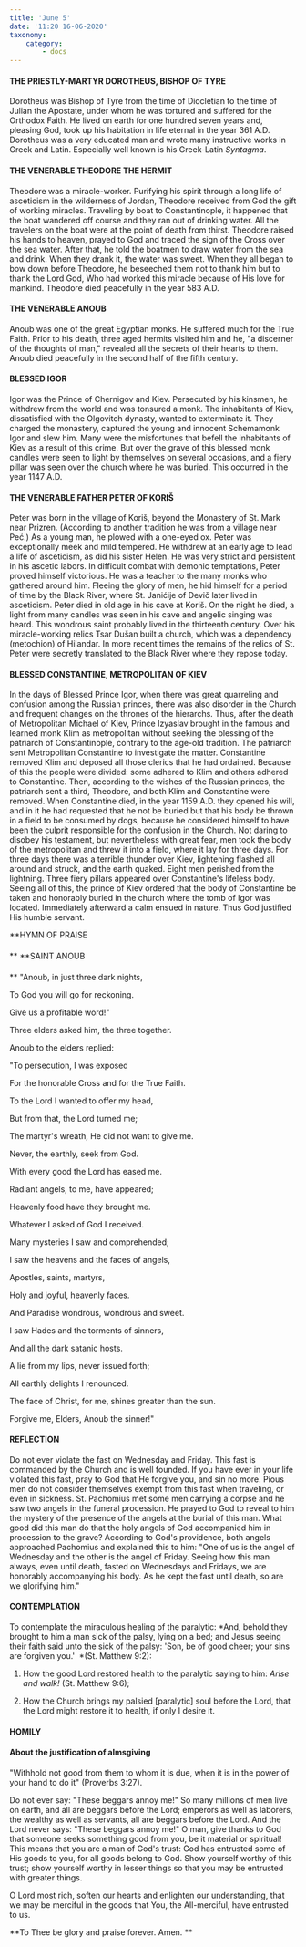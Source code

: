 ```yaml
---
title: 'June 5'
date: '11:20 16-06-2020'
taxonomy:
    category:
        - docs
---
```


#### THE PRIESTLY-MARTYR DOROTHEUS, BISHOP OF TYRE

Dorotheus was Bishop of Tyre from the time of Diocletian to the time of Julian the Apostate, under whom he was tortured and suffered for the Orthodox Faith. He lived on earth for one hundred seven years and, pleasing God, took up his habitation in life eternal in the year 361 A.D. Dorotheus was a very educated man and wrote many instructive works in Greek and Latin. Especially well known is his Greek-Latin *Syntagma*.

#### THE VENERABLE THEODORE THE HERMIT

Theodore was a miracle-worker. Purifying his spirit through a long life of asceticism in the wilderness of Jordan, Theodore received from God the gift of working miracles. Traveling by boat to Constantinople, it happened that the boat wandered off course and they ran out of drinking water. All the travelers on the boat were at the point of death from thirst. Theodore raised his hands to heaven, prayed to God and traced the sign of the Cross over the sea water. After that, he told the boatmen to draw water from the sea and drink. When they drank it, the water was sweet. When they all began to bow down before Theodore, he beseeched them not to thank him but to thank the Lord God, Who had worked this miracle because of His love for mankind. Theodore died peacefully in the year 583 A.D.

#### THE VENERABLE ANOUB

Anoub was one of the great Egyptian monks. He suffered much for the True Faith. Prior to his death, three aged hermits visited him and he, "a discerner of the thoughts of man," revealed all the secrets of their hearts to them. Anoub died peacefully in the second half of the fifth century.

#### BLESSED IGOR

Igor was the Prince of Chernigov and Kiev. Persecuted by his kinsmen, he withdrew from the world and was tonsured a monk. The inhabitants of Kiev, dissatisfied with the Olgovitch dynasty, wanted to exterminate it. They charged the monastery, captured the young and innocent Schemamonk Igor and slew him. Many were the misfortunes that befell the inhabitants of Kiev as a result of this crime. But over the grave of this blessed monk candles were seen to light by themselves on several occasions, and a fiery pillar was seen over the church where he was buried. This occurred in the year 1147 A.D.

#### THE VENERABLE FATHER PETER OF KORIŠ

Peter was born in the village of Koriš, beyond the Monastery of St. Mark near Prizren. (According to another tradition he was from a village near Peć.) As a young man, he plowed with a one-eyed ox. Peter was exceptionally meek and mild tempered. He withdrew at an early age to lead a life of asceticism, as did his sister Helen. He was very strict and persistent in his ascetic labors. In difficult combat with demonic temptations, Peter proved himself victorious. He was a teacher to the many monks who gathered around him. Fleeing the glory of men, he hid himself for a period of time by the Black River, where St. Janićije of Devič later lived in asceticism. Peter died in old age in his cave at Koriš. On the night he died, a light from many candles was seen in his cave and angelic singing was heard. This wondrous saint probably lived in the thirteenth century. Over his miracle-working relics Tsar Dušan built a church, which was a dependency (metochion) of Hilandar. In more recent times the remains of the relics of St. Peter were secretly translated to the Black River where they repose today.

#### BLESSED CONSTANTINE, METROPOLITAN OF KIEV

In the days of Blessed Prince Igor, when there was great quarreling and confusion among the Russian princes, there was also disorder in the Church and frequent changes on the thrones of the hierarchs. Thus, after the death of Metropolitan Michael of Kiev, Prince Izyaslav brought in the famous and learned monk Klim as metropolitan without seeking the blessing of the patriarch of Constantinople, contrary to the age-old tradition. The patriarch sent Metropolitan Constantine to investigate the matter. Constantine removed Klim and deposed all those clerics that he had ordained. Because of this the people were divided: some adhered to Klim and others adhered to Constantine. Then, according to the wishes of the Russian princes, the patriarch sent a third, Theodore, and both Klim and Constantine were removed. When Constantine died, in the year 1159 A.D. they opened his will, and in it he had requested that he not be buried but that his body be thrown in a field to be consumed by dogs, because he considered himself to have been the culprit responsible for the confusion in the Church. Not daring to disobey his testament, but nevertheless with great fear, men took the body of the metropolitan and threw it into a field, where it lay for three days. For three days there was a terrible thunder over Kiev, lightening flashed all around and struck, and the earth quaked. Eight men perished from the lightning. Three fiery pillars appeared over Constantine's lifeless body. Seeing all of this, the prince of Kiev ordered that the body of Constantine be taken and honorably buried in the church where the tomb of Igor was located. Immediately afterward a calm ensued in nature. Thus God justified His humble servant.


**HYMN OF PRAISE
####  
**
**SAINT ANOUB
####  
**
"Anoub, in just three dark nights,
 

To God you will go for reckoning.
 

Give us a profitable word!"
 

Three elders asked him, the three together.
 

Anoub to the elders replied:
 

"To persecution, I was exposed
 

For the honorable Cross and for the True Faith.
 

To the Lord I wanted to offer my head,
 

But from that, the Lord turned me;
 

The martyr's wreath, He did not want to give me.
 

Never, the earthly, seek from God.
 

With every good the Lord has eased me.
 

Radiant angels, to me, have appeared;
 

Heavenly food have they brought me.
 

Whatever I asked of God I received.
 

Many mysteries I saw and comprehended;
 

I saw the heavens and the faces of angels,
 

Apostles, saints, martyrs,
 

Holy and joyful, heavenly faces.
 

And Paradise wondrous, wondrous and sweet.
 

I saw Hades and the torments of sinners,
 

And all the dark satanic hosts.
 

A lie from my lips, never issued forth;
 

All earthly delights I renounced.
 

The face of Christ, for me, shines greater than the sun.
 

Forgive me, Elders, Anoub the sinner!"
 

#### REFLECTION

Do not ever violate the fast on Wednesday and Friday. This fast is commanded by the Church and is well founded. If you have ever in your life violated this fast, pray to God that He forgive you, and sin no more. Pious men do not consider themselves exempt from this fast when traveling, or even in sickness. St. Pachomius met some men carrying a corpse and he saw two angels in the funeral procession. He prayed to God to reveal to him the mystery of the presence of the angels at the burial of this man. What good did this man do that the holy angels of God accompanied him in procession to the grave? According to God's providence, both angels approached Pachomius and explained this to him: "One of us is the angel of Wednesday and the other is the angel of Friday. Seeing how this man always, even until death, fasted on Wednesdays and Fridays, we are honorably accompanying his body. As he kept the fast until death, so are we glorifying him."


#### CONTEMPLATION


To contemplate the miraculous healing of the paralytic: *And, behold they brought to him a man sick of the palsy, lying on a bed; and Jesus seeing their faith said unto the sick of the palsy: 'Son, be of good cheer; your sins are forgiven you.'  *(St. Matthew 9:2):

1.  How the good Lord restored health to the paralytic saying to him: *Arise and walk!* (St. Matthew 9:6);

1.  How the Church brings my palsied [paralytic] soul before the Lord, that the Lord might restore it to health, if only I desire it.


#### HOMILY


#### About the justification of almsgiving

"Withhold not good from them to whom it is due, when it is in the power of your hand to do it" (Proverbs 3:27).

Do not ever say: "These beggars annoy me!" So many millions of men live on earth, and all are beggars before the Lord; emperors as well as laborers, the wealthy as well as servants, all are beggars before the Lord. And the Lord never says: "These beggars annoy me!" O man, give thanks to God that someone seeks something good from you, be it material or spiritual! This means that you are a man of God's trust: God has entrusted some of His goods to you, for all goods belong to God. Show yourself worthy of this trust; show yourself worthy in lesser things so that you may be entrusted with greater things.

O Lord most rich, soften our hearts and enlighten our understanding, that we may be merciful in the goods that You, the All-merciful, have entrusted to us.

**To Thee be glory and praise forever. Amen.
** 
